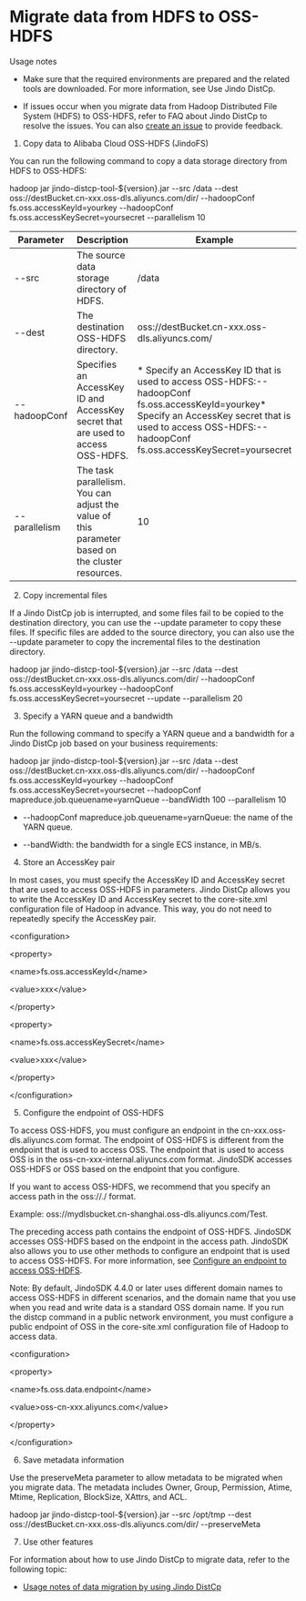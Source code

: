 # Migrate data from HDFS to OSS-HDFS

Usage notes

*   Make sure that the required environments are prepared and the related tools are downloaded. For more information, see Use Jindo DistCp.
    
*   If issues occur when you migrate data from Hadoop Distributed File System (HDFS) to OSS-HDFS, refer to FAQ about Jindo DistCp to resolve the issues. You can also [create an issue](https://github.com/aliyun/alibabacloud-jindodata/issues/new) to provide feedback.
    

1. Copy data to Alibaba Cloud OSS-HDFS (JindoFS)

You can run the following command to copy a data storage directory from HDFS to OSS-HDFS:

hadoop jar jindo-distcp-tool-${version}.jar --src /data --dest oss://destBucket.cn-xxx.oss-dls.aliyuncs.com/dir/ --hadoopConf fs.oss.accessKeyId=yourkey --hadoopConf fs.oss.accessKeySecret=yoursecret --parallelism 10

|  Parameter  |  Description  |  Example  |
| --- | --- | --- |
|  \--src  |  The source data storage directory of HDFS.   |  /data  |
|  \--dest  |  The destination OSS-HDFS directory.   |  oss://destBucket.cn-xxx.oss-dls.aliyuncs.com/  |
|  \--hadoopConf  |  Specifies an AccessKey ID and AccessKey secret that are used to access OSS-HDFS.  |  \* Specify an AccessKey ID that is used to access OSS-HDFS:--hadoopConf fs.oss.accessKeyId=yourkey\* Specify an AccessKey secret that is used to access OSS-HDFS:--hadoopConf fs.oss.accessKeySecret=yoursecret  |
|  \--parallelism  |  The task parallelism. You can adjust the value of this parameter based on the cluster resources.   |  10  |

2. Copy incremental files

If a Jindo DistCp job is interrupted, and some files fail to be copied to the destination directory, you can use the --update parameter to copy these files. If specific files are added to the source directory, you can also use the --update parameter to copy the incremental files to the destination directory.

hadoop jar jindo-distcp-tool-${version}.jar --src /data --dest oss://destBucket.cn-xxx.oss-dls.aliyuncs.com/dir/ --hadoopConf fs.oss.accessKeyId=yourkey --hadoopConf fs.oss.accessKeySecret=yoursecret --update --parallelism 20

3. Specify a YARN queue and a bandwidth

Run the following command to specify a YARN queue and a bandwidth for a Jindo DistCp job based on your business requirements:

hadoop jar jindo-distcp-tool-${version}.jar --src /data --dest oss://destBucket.cn-xxx.oss-dls.aliyuncs.com/dir/ --hadoopConf fs.oss.accessKeyId=yourkey --hadoopConf fs.oss.accessKeySecret=yoursecret --hadoopConf mapreduce.job.queuename=yarnQueue --bandWidth 100 --parallelism 10

*   \--hadoopConf mapreduce.job.queuename=yarnQueue: the name of the YARN queue.
    
*   \--bandWidth: the bandwidth for a single ECS instance, in MB/s.
    

4. Store an AccessKey pair

In most cases, you must specify the AccessKey ID and AccessKey secret that are used to access OSS-HDFS in parameters. Jindo DistCp allows you to write the AccessKey ID and AccessKey secret to the core-site.xml configuration file of Hadoop in advance. This way, you do not need to repeatedly specify the AccessKey pair. 

<configuration\>

<property\>

<name\>fs.oss.accessKeyId</name\>

<value\>xxx</value\>

</property\>

<property\>

<name\>fs.oss.accessKeySecret</name\>

<value\>xxx</value\>

</property\>

</configuration\>

5. Configure the endpoint of OSS-HDFS

To access OSS-HDFS, you must configure an endpoint in the cn-xxx.oss-dls.aliyuncs.com format. The endpoint of OSS-HDFS is different from the endpoint that is used to access OSS. The endpoint that is used to access OSS is in the oss-cn-xxx-internal.aliyuncs.com format. JindoSDK accesses OSS-HDFS or OSS based on the endpoint that you configure. 

If you want to access OSS-HDFS, we recommend that you specify an access path in the oss://<Bucket>.<Endpoint>/<Object> format.

Example: oss://mydlsbucket.cn-shanghai.oss-dls.aliyuncs.com/Test. 

The preceding access path contains the endpoint of OSS-HDFS. JindoSDK accesses OSS-HDFS based on the endpoint in the access path. JindoSDK also allows you to use other methods to configure an endpoint that is used to access OSS-HDFS. For more information, see [Configure an endpoint to access OSS-HDFS](https://github.com/aliyun/alibabacloud-jindodata/blob/master/docs/user/4.x/4.6.x/4.6.12/jindofs/configuration/jindosdk_endpoint_configuration.md). 

Note: By default, JindoSDK 4.4.0 or later uses different domain names to access OSS-HDFS in different scenarios, and the domain name that you use when you read and write data is a standard OSS domain name. If you run the distcp command in a public network environment, you must configure a public endpoint of OSS in the core-site.xml configuration file of Hadoop to access data. 

<configuration\>

<property\>

<name\>fs.oss.data.endpoint</name\>

<value\>oss-cn-xxx.aliyuncs.com</value\>

</property\>

</configuration\>

6. Save metadata information

Use the preserveMeta parameter to allow metadata to be migrated when you migrate data. The metadata includes Owner, Group, Permission, Atime, Mtime, Replication, BlockSize, XAttrs, and ACL. 

hadoop jar jindo-distcp-tool-${version}.jar --src /opt/tmp --dest oss://destBucket.cn-xxx.oss-dls.aliyuncs.com/dir/ --preserveMeta

7. Use other features

For information about how to use Jindo DistCp to migrate data, refer to the following topic:

*   [Usage notes of data migration by using Jindo DistCp](https://github.com/aliyun/alibabacloud-jindodata/blob/master/docs/user/4.x/4.6.x/4.6.12/jindofs/jindo_distcp/jindo_distcp_how_to.md)